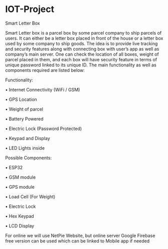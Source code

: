 # IOT-Project

Smart Letter Box 

Smart Letter box is a parcel box by some parcel company to ship parcels of users. It can either be a letter box placed in front of the house or a letter box used by some company to ship goods. The idea is to provide live tracking and security features along with connecting box with user’s app as well as company’s main server. One can check the location of all boxes, weight of parcel placed in them, and each box will have security feature in terms of unique password linked to its unique ID. The main functionality as well as components required are listed below:

Functionality:

•	Internet Connectivity (WiFi / GSM)

•	GPS Location

•	Weight of parcel

•	Battery Powered

•	Electric Lock (Password Protected)

•	Keypad and Display

•	LED Lights inside

Possible Components:

•	ESP32

•	GSM module

•	GPS module

•	Load Cell (For Weight)

•	Electric Lock

•	Hex Keypad

•	LCD Display 

For online we will use NetPie Website, but online server Google Firebase free version can be used which can be linked to Mobile app if needed
